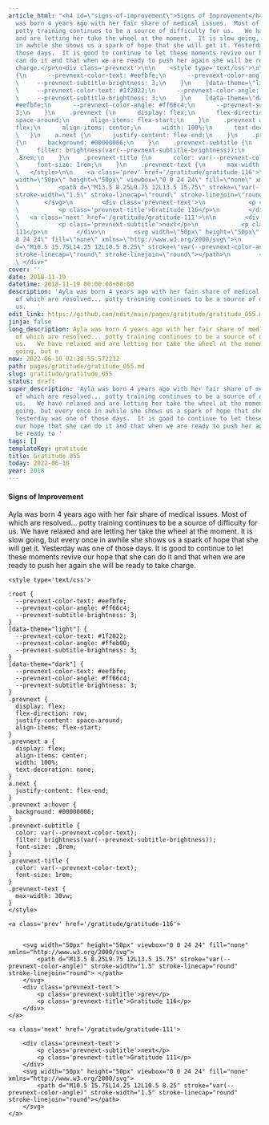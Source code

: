 ```yaml
---
article_html: "<h4 id=\"signs-of-improvement\">Signs of Improvement</h4>\n<p>Ayla
  was born 4 years ago with her fair share of medical issues.  Most of which are resolved...
  potty training continues to be a source of difficulty for us.   We have relaxed
  and are letting her take the wheel at the moment.  It is slow going, but every once
  in awhile she shows us a spark of hope that she will get it. Yesterday was one of
  those days.  It is good to continue to let these moments revive our hope that she
  can do it and that when we are ready to push her again she will be ready to take
  charge.</p>\n<div class='prevnext'>\n\n    <style type='text/css'>\n\n    :root
  {\n      --prevnext-color-text: #eefbfe;\n      --prevnext-color-angle: #ff66c4;\n
  \     --prevnext-subtitle-brightness: 3;\n    }\n    [data-theme=\"light\"] {\n
  \     --prevnext-color-text: #1f2022;\n      --prevnext-color-angle: #ffeb00;\n
  \     --prevnext-subtitle-brightness: 3;\n    }\n    [data-theme=\"dark\"] {\n      --prevnext-color-text:
  #eefbfe;\n      --prevnext-color-angle: #ff66c4;\n      --prevnext-subtitle-brightness:
  3;\n    }\n    .prevnext {\n      display: flex;\n      flex-direction: row;\n      justify-content:
  space-around;\n      align-items: flex-start;\n    }\n    .prevnext a {\n      display:
  flex;\n      align-items: center;\n      width: 100%;\n      text-decoration: none;\n
  \   }\n    a.next {\n      justify-content: flex-end;\n    }\n    .prevnext a:hover
  {\n      background: #00000006;\n    }\n    .prevnext-subtitle {\n      color: var(--prevnext-color-text);\n
  \     filter: brightness(var(--prevnext-subtitle-brightness));\n      font-size:
  .8rem;\n    }\n    .prevnext-title {\n      color: var(--prevnext-color-text);\n
  \     font-size: 1rem;\n    }\n    .prevnext-text {\n      max-width: 30vw;\n    }\n
  \   </style>\n\n    <a class='prev' href='/gratitude/gratitude-116'>\n\n\n        <svg
  width=\"50px\" height=\"50px\" viewbox=\"0 0 24 24\" fill=\"none\" xmlns=\"http://www.w3.org/2000/svg\">\n
  \           <path d=\"M13.5 8.25L9.75 12L13.5 15.75\" stroke=\"var(--prevnext-color-angle)\"
  stroke-width=\"1.5\" stroke-linecap=\"round\" stroke-linejoin=\"round\"> </path>\n
  \       </svg>\n        <div class='prevnext-text'>\n            <p class='prevnext-subtitle'>prev</p>\n
  \           <p class='prevnext-title'>Gratitude 116</p>\n        </div>\n    </a>\n\n
  \   <a class='next' href='/gratitude/gratitude-111'>\n\n        <div class='prevnext-text'>\n
  \           <p class='prevnext-subtitle'>next</p>\n            <p class='prevnext-title'>Gratitude
  111</p>\n        </div>\n        <svg width=\"50px\" height=\"50px\" viewbox=\"0
  0 24 24\" fill=\"none\" xmlns=\"http://www.w3.org/2000/svg\">\n            <path
  d=\"M10.5 15.75L14.25 12L10.5 8.25\" stroke=\"var(--prevnext-color-angle)\" stroke-width=\"1.5\"
  stroke-linecap=\"round\" stroke-linejoin=\"round\"></path>\n        </svg>\n    </a>\n
  \ </div>"
cover: ''
date: 2018-11-19
datetime: 2018-11-19 00:00:00+00:00
description: 'Ayla was born 4 years ago with her fair share of medical issues.  Most
  of which are resolved... potty training continues to be a source of difficulty for
  us.   '
edit_link: https://github.com/edit/main/pages/gratitude/gratitude_055.md
jinja: false
long_description: Ayla was born 4 years ago with her fair share of medical issues.  Most
  of which are resolved... potty training continues to be a source of difficulty for
  us.   We have relaxed and are letting her take the wheel at the moment.  It is slow
  going, but e
now: 2022-06-10 02:38:55.572212
path: pages/gratitude/gratitude_055.md
slug: gratitude/gratitude_055
status: draft
super_description: 'Ayla was born 4 years ago with her fair share of medical issues.  Most
  of which are resolved... potty training continues to be a source of difficulty for
  us.   We have relaxed and are letting her take the wheel at the moment.  It is slow
  going, but every once in awhile she shows us a spark of hope that she will get it.
  Yesterday was one of those days.  It is good to continue to let these moments revive
  our hope that she can do it and that when we are ready to push her again she will
  be ready to '
tags: []
templateKey: gratitude
title: Gratitude 055
today: 2022-06-10
year: 2018
---
```


#### Signs of Improvement

Ayla was born 4 years ago with her fair share of medical issues.  Most of which are resolved... potty training continues to be a source of difficulty for us.   We have relaxed and are letting her take the wheel at the moment.  It is slow going, but every once in awhile she shows us a spark of hope that she will get it. Yesterday was one of those days.  It is good to continue to let these moments revive our hope that she can do it and that when we are ready to push her again she will be ready to take charge.
<div class='prevnext'>

    <style type='text/css'>

    :root {
      --prevnext-color-text: #eefbfe;
      --prevnext-color-angle: #ff66c4;
      --prevnext-subtitle-brightness: 3;
    }
    [data-theme="light"] {
      --prevnext-color-text: #1f2022;
      --prevnext-color-angle: #ffeb00;
      --prevnext-subtitle-brightness: 3;
    }
    [data-theme="dark"] {
      --prevnext-color-text: #eefbfe;
      --prevnext-color-angle: #ff66c4;
      --prevnext-subtitle-brightness: 3;
    }
    .prevnext {
      display: flex;
      flex-direction: row;
      justify-content: space-around;
      align-items: flex-start;
    }
    .prevnext a {
      display: flex;
      align-items: center;
      width: 100%;
      text-decoration: none;
    }
    a.next {
      justify-content: flex-end;
    }
    .prevnext a:hover {
      background: #00000006;
    }
    .prevnext-subtitle {
      color: var(--prevnext-color-text);
      filter: brightness(var(--prevnext-subtitle-brightness));
      font-size: .8rem;
    }
    .prevnext-title {
      color: var(--prevnext-color-text);
      font-size: 1rem;
    }
    .prevnext-text {
      max-width: 30vw;
    }
    </style>
    
    <a class='prev' href='/gratitude/gratitude-116'>
    

        <svg width="50px" height="50px" viewbox="0 0 24 24" fill="none" xmlns="http://www.w3.org/2000/svg">
            <path d="M13.5 8.25L9.75 12L13.5 15.75" stroke="var(--prevnext-color-angle)" stroke-width="1.5" stroke-linecap="round" stroke-linejoin="round"> </path>
        </svg>
        <div class='prevnext-text'>
            <p class='prevnext-subtitle'>prev</p>
            <p class='prevnext-title'>Gratitude 116</p>
        </div>
    </a>
    
    <a class='next' href='/gratitude/gratitude-111'>
    
        <div class='prevnext-text'>
            <p class='prevnext-subtitle'>next</p>
            <p class='prevnext-title'>Gratitude 111</p>
        </div>
        <svg width="50px" height="50px" viewbox="0 0 24 24" fill="none" xmlns="http://www.w3.org/2000/svg">
            <path d="M10.5 15.75L14.25 12L10.5 8.25" stroke="var(--prevnext-color-angle)" stroke-width="1.5" stroke-linecap="round" stroke-linejoin="round"></path>
        </svg>
    </a>
  </div>